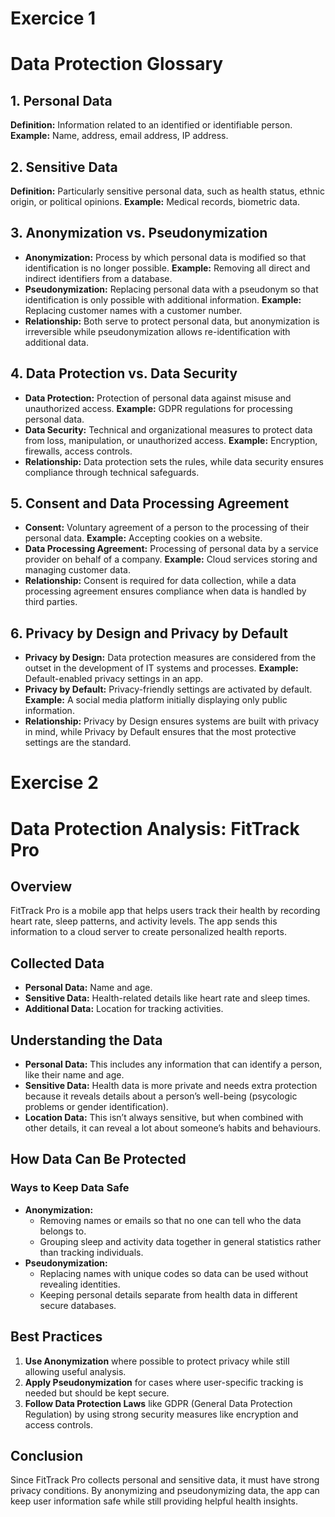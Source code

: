 # Exercice 1 
# Data Protection Glossary

## 1. Personal Data
**Definition:** Information related to an identified or identifiable person.
**Example:** Name, address, email address, IP address.

## 2. Sensitive Data
**Definition:** Particularly sensitive personal data, such as health status, ethnic origin, or political opinions.
**Example:** Medical records, biometric data.

## 3. Anonymization vs. Pseudonymization
- **Anonymization:** Process by which personal data is modified so that identification is no longer possible.
  **Example:** Removing all direct and indirect identifiers from a database.
- **Pseudonymization:** Replacing personal data with a pseudonym so that identification is only possible with additional information.
  **Example:** Replacing customer names with a customer number.
- **Relationship:** Both serve to protect personal data, but anonymization is irreversible while pseudonymization allows re-identification with additional data.

## 4. Data Protection vs. Data Security
- **Data Protection:** Protection of personal data against misuse and unauthorized access.
  **Example:** GDPR regulations for processing personal data.
- **Data Security:** Technical and organizational measures to protect data from loss, manipulation, or unauthorized access.
  **Example:** Encryption, firewalls, access controls.
- **Relationship:** Data protection sets the rules, while data security ensures compliance through technical safeguards.

## 5. Consent and Data Processing Agreement
- **Consent:** Voluntary agreement of a person to the processing of their personal data.
  **Example:** Accepting cookies on a website.
- **Data Processing Agreement:** Processing of personal data by a service provider on behalf of a company.
  **Example:** Cloud services storing and managing customer data.
- **Relationship:** Consent is required for data collection, while a data processing agreement ensures compliance when data is handled by third parties.

## 6. Privacy by Design and Privacy by Default
- **Privacy by Design:** Data protection measures are considered from the outset in the development of IT systems and processes.
  **Example:** Default-enabled privacy settings in an app.
- **Privacy by Default:** Privacy-friendly settings are activated by default.
  **Example:** A social media platform initially displaying only public information.
- **Relationship:** Privacy by Design ensures systems are built with privacy in mind, while Privacy by Default ensures that the most protective settings are the standard.




# Exercise 2
# Data Protection Analysis: FitTrack Pro

## Overview
FitTrack Pro is a mobile app that helps users track their health by recording heart rate, sleep patterns, and activity levels. The app sends this information to a cloud server to create personalized health reports.

## Collected Data
- **Personal Data:** Name and age.
- **Sensitive Data:** Health-related details like heart rate and sleep times.
- **Additional Data:** Location for tracking activities.

## Understanding the Data
- **Personal Data:** This includes any information that can identify a person, like their name and age.
- **Sensitive Data:** Health data is more private and needs extra protection because it reveals details about a person’s well-being (psycologic problems or gender identification).
- **Location Data:** This isn’t always sensitive, but when combined with other details, it can reveal a lot about someone’s habits and behaviours.

## How Data Can Be Protected
### Ways to Keep Data Safe
- **Anonymization:**
  - Removing names or emails so that no one can tell who the data belongs to.
  - Grouping sleep and activity data together in general statistics rather than tracking individuals.
- **Pseudonymization:**
  - Replacing names with unique codes so data can be used without revealing identities.
  - Keeping personal details separate from health data in different secure databases.

## Best Practices
1. **Use Anonymization** where possible to protect privacy while still allowing useful analysis.
2. **Apply Pseudonymization** for cases where user-specific tracking is needed but should be kept secure.
3. **Follow Data Protection Laws** like GDPR (General Data Protection Regulation) by using strong security measures like encryption and access controls.

## Conclusion
Since FitTrack Pro collects personal and sensitive data, it must have strong privacy conditions. By anonymizing and pseudonymizing data, the app can keep user information safe while still providing helpful health insights.



